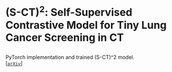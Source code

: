 
# <p>(S-CT)<sup>2</sup>: Self-Supervised Contrastive Model for Tiny Lung Cancer Screening in CT

PyTorch implementation and trained (S-CT)^2 model.   
[[`arXiv`](incoming)] 


